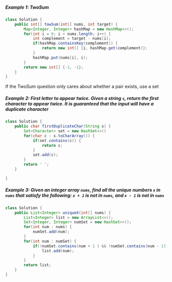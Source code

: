 ##### Example 1: TwoSum
```java
class Solution {
	public int[] towSum(int[] nums, int target) {
		Map<Integer, Integer> hashMap = new HashMap<>();
		for(int i = 0; i < nums.length; i++) {
			int complement = target - nums[i];
			if(hashMap.containsKey(complement)) {
				return new int[] {i, hashMap.get(complement)};
			}
			hashMap.put(nums[i], i);
		}
		return new int[] {-1, -1};
	} 
}
```

If the TwoSum question only cares about whether a pair exists, use a set
##### Example 2: First letter to appear twice. Given a string `s`, return the first character to appear twice. It is guaranteed that the input will have a duplicate character
```java
class Solution {
	public char firstDuplicateChar(String s) {
		Set<Character> set = new HashSet<>()
		for(char c : s.toCharArray()) {
			if(set.contains(c)) {
				return c;
			}
			set.add(c);
		}
		return ' ';
	}

} 
```
##### Example 3: Given an integer array `nums`, find all the unique numbers `x` in `nums` that satisfy the following: `x + 1` is not in `nums`, and `x - 1` is not in `nums`
```java
class Solution {
	public List<Integer> uniqueX(int[] nums) {
		List<Integer> list = new ArrayList<>();
		Set<Integer, Integer> numSet = new HashSet<>();
		for(int num : nums) { 
			numSet.add(num);
		}
		for(int num : numSet) {
			if(!numSet.contains(num + 1 ) && !numSet.contains(num - 1)) {
				list.add(num);
			}
		}
		return list;
	}
}
```

